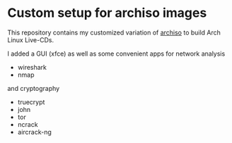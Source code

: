 Custom setup for archiso images
===============================

This repository contains my customized variation of
[archiso](https://wiki.archlinux.org/index.php/Archiso) to build Arch Linux Live-CDs. 

I added a GUI (xfce) as well as some convenient apps for network analysis
* wireshark 
* nmap 

and cryptography 

* truecrypt 
* john
* tor
* ncrack
* aircrack-ng
